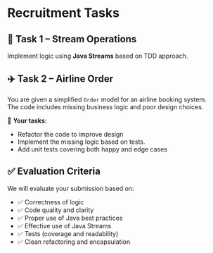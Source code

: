 # Recruitment Tasks

## 🔁 Task 1 – Stream Operations
Implement logic using **Java Streams** based on TDD approach.

## ✈️ Task 2 – Airline Order
You are given a simplified `Order` model for an airline booking system.  
The code includes missing business logic and poor design choices.

🔧 **Your tasks**:
- Refactor the code to improve design
- Implement the missing logic based on tests.
- Add unit tests covering both happy and edge cases

## ✅ Evaluation Criteria

We will evaluate your submission based on:
- ✅ Correctness of logic
- ✅ Code quality and clarity
- ✅ Proper use of Java best practices
- ✅ Effective use of Java Streams
- ✅ Tests (coverage and readability)
- ✅ Clean refactoring and encapsulation
